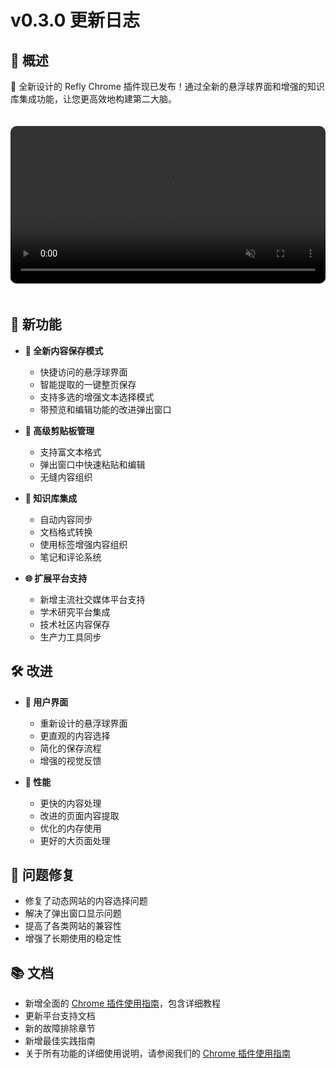 # v0.3.0 更新日志

## 🦹 概述

🌟 全新设计的 Refly Chrome 插件现已发布！通过全新的悬浮球界面和增强的知识库集成功能，让您更高效地构建第二大脑。

<div style="padding: 20px 0;">
<video width="100%" style="border-radius: 10px;" autoplay loop muted playsinline>
  <source src="https://static.refly.ai/extension/clip_and_save.mp4" type="video/mp4">
</video>
</div>

## 🌟 新功能

- **🎯 全新内容保存模式**
  - 快捷访问的悬浮球界面
  - 智能提取的一键整页保存
  - 支持多选的增强文本选择模式
  - 带预览和编辑功能的改进弹出窗口
  
- **📝 高级剪贴板管理**
  - 支持富文本格式
  - 弹出窗口中快速粘贴和编辑
  - 无缝内容组织
  
- **🔄 知识库集成**
  - 自动内容同步
  - 文档格式转换
  - 使用标签增强内容组织
  - 笔记和评论系统

- **🌐 扩展平台支持**
  - 新增主流社交媒体平台支持
  - 学术研究平台集成
  - 技术社区内容保存
  - 生产力工具同步

## 🛠️ 改进

- **💫 用户界面**
  - 重新设计的悬浮球界面
  - 更直观的内容选择
  - 简化的保存流程
  - 增强的视觉反馈

- **🚀 性能**
  - 更快的内容处理
  - 改进的页面内容提取
  - 优化的内存使用
  - 更好的大页面处理

## 🐛 问题修复

- 修复了动态网站的内容选择问题
- 解决了弹出窗口显示问题
- 提高了各类网站的兼容性
- 增强了长期使用的稳定性

## 📚 文档

- 新增全面的 [Chrome 插件使用指南](/zh/guide/chrome-extension)，包含详细教程
- 更新平台支持文档
- 新的故障排除章节
- 新增最佳实践指南
- 关于所有功能的详细使用说明，请参阅我们的 [Chrome 插件使用指南](/zh/guide/chrome-extension) 